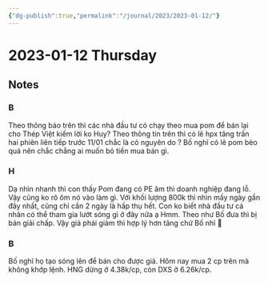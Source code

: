 ```yaml
---
{"dg-publish":true,"permalink":"/journal/2023/2023-01-12/"}
---
```


# 2023-01-12 Thursday

## Notes

### B

Theo thông báo trên thì các nhà đầu tư có chạy theo mua pom để bán lại cho Thép Việt kiếm lời ko Huy?
Theo thông tin trên thì có lẽ hpx tăng trần hai phiên liên tiếp trước 11/01 chắc là có nguyên do ?
Bố nghĩ có lẽ pom bèo quá nên chắc chẳng ai muốn bỏ tiền mua bán gì.

### H

Dạ nhìn nhanh thì con thấy Pom đang có PE âm thì doanh nghiệp đang lỗ. Vậy cũng ko rõ ôm nó vào làm gì. Với khối lượng 800k thì nhìn mấy ngày gần đây nhất, cũng chỉ cần 2 ngày là hấp thụ hết. Con ko biết nhà đầu tư cá nhân có thể tham gia lướt sóng gì ở đây nữa ạ
Hmm. Theo như Bố đưa thì bị bán giải chấp. Vậy giá phải giảm thì hợp lý hơn tăng chứ Bố nhỉ 🤔

### B

Bố nghĩ họ tạo sóng lên để bán cho được giá.
Hôm nay mua 2 cp trên mà không khớp lệnh.
HNG dừng ở 4.38k/cp, còn DXS ở 6.26k/cp.
